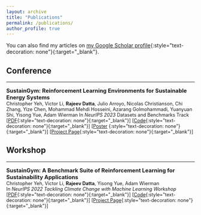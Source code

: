 ```yaml
---
layout: archive
title: "Publications"
permalink: /publications/
author_profile: true
---
```


You can also find my articles on [my Google Scholar profile](https://scholar.google.com/citations?user=_jwoNZgAAAAJ&hl=en&authuser=2){:style="text-decoration: none"}{:target="_blank"}.  


## Conference
---
<span style="font-size:1.05em;">**SustainGym: Reinforcement Learning Environments for Sustainable Energy Systems**</span>  
<span style="font-size:0.9em;">
Christopher Yeh, Victor Li, **Rajeev Datta**, Julio Arroyo, Nicolas Christianson, Chi Zhang, Yize Chen, Mohammad Mehdi Hosseini, Azarang Golmohammadi, Yuanyuan Shi, Yisong Yue, Adam Wierman
In *NeurIPS 2023* Datasets and Benchmarks Track 
[[PDF](https://proceedings.neurips.cc/paper_files/paper/2023/file/ba74855789913e5ed36f87288af79e5b-Paper-Datasets_and_Benchmarks.pdf){:style="text-decoration: none"}{:target="_blank"}] [[Code](https://github.com/chrisyeh96/sustaingym){:style="text-decoration: none"}{:target="_blank"}] [[Poster](https://neurips.cc/media/PosterPDFs/NeurIPS%202023/73430.png?t=1702428774.4597354) {:style="text-decoration: none"}{:target="_blank"}] [[Project Page](https://chrisyeh96.github.io/sustaingym/){:style="text-decoration: none"}{:target="_blank"}]
</span>

## Workshop
---
<span style="font-size:1.05em;">**SustainGym: A Benchmark Suite of Reinforcement Learning for Sustainability Applications**</span>  
<span style="font-size:0.9em;">
Christopher Yeh, Victor Li, **Rajeev Datta**, Yisong Yue, Adam Wierman   
In *NeurIPS 2022 Tackling Climate Change with Machine Learning Workshop*  
[[PDF](https://s3.us-east-1.amazonaws.com/climate-change-ai/papers/neurips2022/38/paper.pdf){:style="text-decoration: none"}{:target="_blank"}] [[Code](https://github.com/chrisyeh96/sustaingym){:style="text-decoration: none"}{:target="_blank"}] [[Project Page](https://www.climatechange.ai/papers/neurips2022/38){:style="text-decoration: none"}{:target="_blank"}]
</span>  
